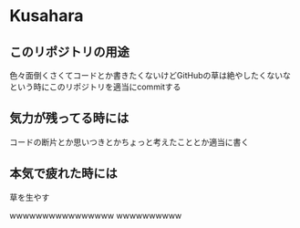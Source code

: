 # Kusahara

## このリポジトリの用途
色々面倒くさくてコードとか書きたくないけどGitHubの草は絶やしたくないなという時にこのリポジトリを適当にcommitする

## 気力が残ってる時には
コードの断片とか思いつきとかちょっと考えたこととか適当に書く

## 本気で疲れた時には

草を生やす

wwwwwwwwwwwwwwww
wwwwwwwwww
